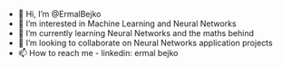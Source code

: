 - 👋 Hi, I’m @ErmalBejko
- 👀 I’m interested in Machine Learning and Neural Networks 
- 🌱 I’m currently learning Neural Networks and the maths behind
- 💞️ I’m looking to collaborate on Neural Networks application projects
- 📫 How to reach me - linkedin: ermal bejko 

<!---
ErmalBejko/ErmalBejko is a ✨ special ✨ repository because its `README.md` (this file) appears on your GitHub profile.
You can click the Preview link to take a look at your changes.
--->

